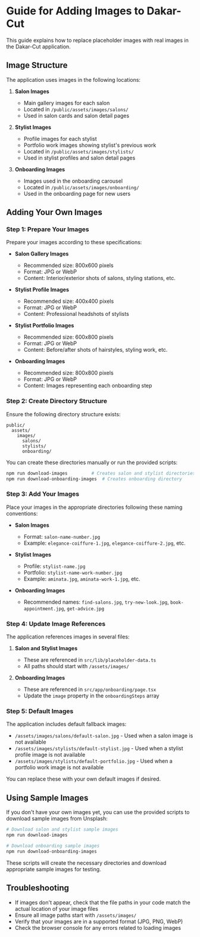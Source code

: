 # Guide for Adding Images to Dakar-Cut

This guide explains how to replace placeholder images with real images in the Dakar-Cut application.

## Image Structure

The application uses images in the following locations:

1. **Salon Images**
   - Main gallery images for each salon
   - Located in `/public/assets/images/salons/`
   - Used in salon cards and salon detail pages

2. **Stylist Images**
   - Profile images for each stylist
   - Portfolio work images showing stylist's previous work
   - Located in `/public/assets/images/stylists/`
   - Used in stylist profiles and salon detail pages

3. **Onboarding Images**
   - Images used in the onboarding carousel
   - Located in `/public/assets/images/onboarding/`
   - Used in the onboarding page for new users

## Adding Your Own Images

### Step 1: Prepare Your Images

Prepare your images according to these specifications:

- **Salon Gallery Images**
  - Recommended size: 800x600 pixels
  - Format: JPG or WebP
  - Content: Interior/exterior shots of salons, styling stations, etc.

- **Stylist Profile Images**
  - Recommended size: 400x400 pixels
  - Format: JPG or WebP
  - Content: Professional headshots of stylists

- **Stylist Portfolio Images**
  - Recommended size: 600x800 pixels
  - Format: JPG or WebP
  - Content: Before/after shots of hairstyles, styling work, etc.

- **Onboarding Images**
  - Recommended size: 800x800 pixels
  - Format: JPG or WebP
  - Content: Images representing each onboarding step

### Step 2: Create Directory Structure

Ensure the following directory structure exists:

```
public/
  assets/
    images/
      salons/
      stylists/
      onboarding/
```

You can create these directories manually or run the provided scripts:

```bash
npm run download-images         # Creates salon and stylist directories
npm run download-onboarding-images  # Creates onboarding directory
```

### Step 3: Add Your Images

Place your images in the appropriate directories following these naming conventions:

- **Salon Images**
  - Format: `salon-name-number.jpg`
  - Example: `elegance-coiffure-1.jpg`, `elegance-coiffure-2.jpg`, etc.

- **Stylist Images**
  - Profile: `stylist-name.jpg`
  - Portfolio: `stylist-name-work-number.jpg`
  - Example: `aminata.jpg`, `aminata-work-1.jpg`, etc.

- **Onboarding Images**
  - Recommended names: `find-salons.jpg`, `try-new-look.jpg`, `book-appointment.jpg`, `get-advice.jpg`

### Step 4: Update Image References

The application references images in several files:

1. **Salon and Stylist Images**
   - These are referenced in `src/lib/placeholder-data.ts`
   - All paths should start with `/assets/images/`

2. **Onboarding Images**
   - These are referenced in `src/app/onboarding/page.tsx`
   - Update the `image` property in the `onboardingSteps` array

### Step 5: Default Images

The application includes default fallback images:

- `/assets/images/salons/default-salon.jpg` - Used when a salon image is not available
- `/assets/images/stylists/default-stylist.jpg` - Used when a stylist profile image is not available
- `/assets/images/stylists/default-portfolio.jpg` - Used when a portfolio work image is not available

You can replace these with your own default images if desired.

## Using Sample Images

If you don't have your own images yet, you can use the provided scripts to download sample images from Unsplash:

```bash
# Download salon and stylist sample images
npm run download-images

# Download onboarding sample images
npm run download-onboarding-images
```

These scripts will create the necessary directories and download appropriate sample images for testing.

## Troubleshooting

- If images don't appear, check that the file paths in your code match the actual location of your image files
- Ensure all image paths start with `/assets/images/`
- Verify that your images are in a supported format (JPG, PNG, WebP)
- Check the browser console for any errors related to loading images